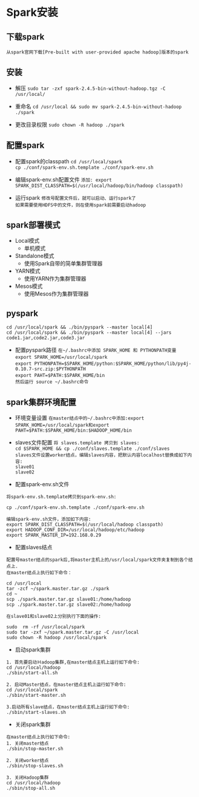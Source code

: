 # Spark安装

## 下载spark
`从spark官网下载[Pre-built with user-provided apache hadoop]版本的spark`

## 安装
- 解压
`sudo tar -zxf spark-2.4.5-bin-without-hadoop.tgz -C /usr/local/`

- 重命名
`cd /usr/local && sudo mv spark-2.4.5-bin-without-hadoop ./spark`

- 更改目录权限
`sudo chown -R hadoop ./spark`

## 配置spark
- 配置spark的classpath
`cd /usr/local/spark`<br>
`cp ./conf/spark-env.sh.template ./conf/spark-env.sh`

- 编辑spark-env.sh配置文件
`添加: export SPARK_DIST_CLASSPATH=$(/usr/local/hadoop/bin/hadoop classpath)`

- 运行spark
`修改号配置文件后，就可以启动、运行spark了`<br>
`如果需要使用HDFS中的文件，则在使用spark前需要启动hadoop`

## spark部署模式
- Local模式
    - 单机模式
- Standalone模式
    - 使用Spark自带的简单集群管理器
- YARN模式
    - 使用YARN作为集群管理器
- Mesos模式
    - 使用Mesos作为集群管理器

## pyspark
`cd /usr/local/spark && ./bin/pyspark --master local[4]` <br>
`cd /usr/local/spark && ./bin/pyspark --master local[4] --jars code1.jar,code2.jar,code3.jar`<br>

- 配置pyspark路径
`在~/.bashrc中添加 SPARK_HOME 和 PYTHONPATH变量`<br>
`export SPARK_HOME=/usr/local/spark`<br>
`export PYTHONPATH=$SPARK_HOME/python:$SPARK_HOME/python/lib/py4j-0.10.7-src.zip:$PYTHONPATH`<br>
`export PAHT=$PATH:$SPARK_HOME/bin`<br>
`然后运行 source ~/.bashrc命令`


## spark集群环境配置
- 环境变量设置
`在master结点中的~/.bashrc中添加:export SPARK_HOME=/usr/local/spark和export PAHT=$PATH:$SPARK_HOME/bin:$HADOOP_HOME/bin`

- slaves文件配置
`将 slaves.template 拷贝到 slaves:`<br>
`cd $SPARK_HOME && cp ./conf/slaves.template ./conf/slaves`<br>
`slaves文件设置worker结点，编辑slaves内容，把默认内容localhost替换成如下内容: `<br>
`slave01`<br>
`slave02`<br>

- 配置spark-env.sh文件
```
将spark-env.sh.template拷贝到spark-env.sh:

cp ./conf/spark-env.sh.template ./conf/spark-env.sh

编辑spark-env.sh文件，添加如下内容:
export SPARK_DIST_CLASSPATH=$(/usr/local/hadoop classpath)
export HADOOP_CONF_DIR=/usr/local/hadoop/etc/hadoop
export SPARK_MASTER_IP=192.168.0.29
```

- 配置slaves结点
```
配置号master结点的spark后,将master主机上的/usr/local/spark文件夹复制到各个结点上.
在master结点上执行如下命令：

cd /usr/local
tar -zcf ~/spark.master.tar.gz ./spark
cd ~
scp ./spark.master.tar.gz slave01:/home/hadoop
scp ./spark.master.tar.gz slave02:/home/hadoop

在slave01和slave02上分别执行下面的操作:

sudo  rm -rf /usr/local/spark
sudo tar -zxf ~/spark.master.tar.gz -C /usr/local
sudo chown -R hadoop /usr/local/spark
```

- 启动spark集群
```
1. 首先要启动Ｈadoop集群,在master结点主机上运行如下命令:
cd /usr/local/hadoop
./sbin/start-all.sh

2. 启动Master结点，在master结点主机上运行如下命令:
cd /usr/local/spark
./sbin/start-master.sh

3.启动所有slave结点，在master结点主机上运行如下命令:
./sbin/start-slaves.sh
```

- 关闭spark集群
```
在master结点上执行如下命令:
1. 关闭master结点
./sbin/stop-master.sh

2. 关闭worker结点
./sbin/stop-slaves.sh

3. 关闭Hadoop集群
cd /usr/local/hadoop
./sbin/stop-all.sh
```